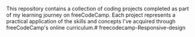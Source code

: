 This repository contains a collection of coding projects completed as part of my learning journey on freeCodeCamp. Each project represents a practical application of the skills and concepts I've acquired through freeCodeCamp's online curriculum.# freecodecamp-Responsive-design
